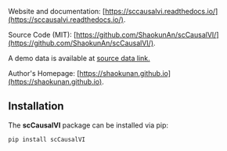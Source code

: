 Website and documentation: [https://sccausalvi.readthedocs.io/](https://sccausalvi.readthedocs.io/).

Source Code (MIT): [https://github.com/ShaokunAn/scCausalVI/](https://github.com/ShaokunAn/scCausalVI/).

A demo data is available at [source data link.](https://drive.google.com/drive/folders/1g0wKdN6cBX2Z3MZW1y-Yof1H7mh8WXVT?usp=share_link)


Author's Homepage: [https://shaokunan.github.io](https://shaokunan.github.io).

## Installation

The **scCausalVI** package can be installed via pip:

```sh
pip install scCausalVI
```
